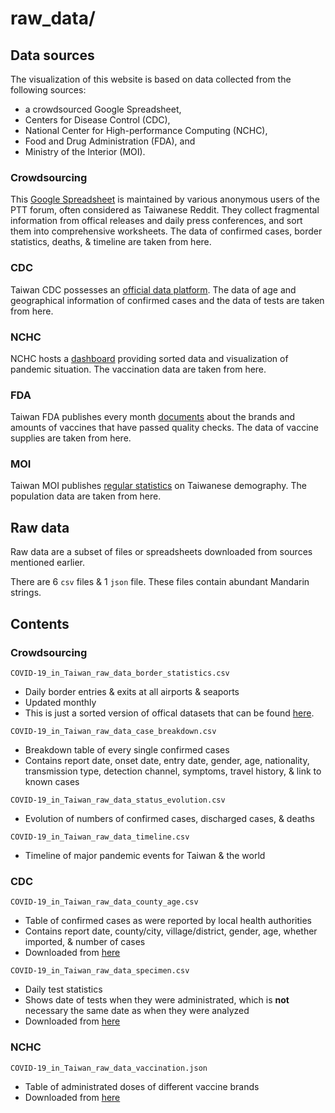 raw_data/
=========


Data sources
------------

The visualization of this website is based on data collected from the following sources:
- a crowdsourced Google Spreadsheet,
- Centers for Disease Control (CDC),
- National Center for High-performance Computing (NCHC),
- Food and Drug Administration (FDA), and 
- Ministry of the Interior (MOI).

### Crowdsourcing

This [Google Spreadsheet](https://docs.google.com/spreadsheets/d/e/2PACX-1vRM7gTCUvuCqR3zdcLGccuGLv1s7dpDcQ-MeH_AZxnCXtW4iqVmEzUnDSKR7o8OiMLPMelEpxE7Pi4Q/pubhtml#) 
is maintained by various anonymous users of the PTT forum, often considered as Taiwanese Reddit. 
They collect fragmental information from offical releases and daily press conferences, and sort them into comprehensive worksheets.
The data of confirmed cases, border statistics, deaths, & timeline are taken from here.

### CDC

Taiwan CDC possesses an [official data platform](https://data.cdc.gov.tw/zh_TW/).
The data of age and geographical information of confirmed cases and the data of tests are taken from here.

### NCHC

NCHC hosts a [dashboard](https://covid-19.nchc.org.tw/index.php) providing sorted data and visualization of pandemic situation.
The vaccination data are taken from here.

### FDA

Taiwan FDA publishes every month [documents](https://www.fda.gov.tw/TC/download.aspx) 
about the brands and amounts of vaccines that have passed quality checks.
The data of vaccine supplies are taken from here.

### MOI

Taiwan MOI publishes [regular statistics](https://www.ris.gov.tw/app/portal/346) on Taiwanese demography.
The population data are taken from here.


Raw data
--------

Raw data are a subset of files or spreadsheets downloaded from sources mentioned earlier.

There are 6 `csv` files & 1 `json` file. These files contain abundant Mandarin strings.


Contents
--------

### Crowdsourcing

`COVID-19_in_Taiwan_raw_data_border_statistics.csv`
- Daily border entries & exits at all airports & seaports
- Updated monthly
- This is just a sorted version of offical datasets that can be found [here](https://data.gov.tw/dataset/12369).

`COVID-19_in_Taiwan_raw_data_case_breakdown.csv`
- Breakdown table of every single confirmed cases
- Contains report date, onset date, entry date, gender, age, nationality, transmission type, detection channel, symptoms, travel history, & link to known cases

`COVID-19_in_Taiwan_raw_data_status_evolution.csv`
- Evolution of numbers of confirmed cases, discharged cases, & deaths

`COVID-19_in_Taiwan_raw_data_timeline.csv`
- Timeline of major pandemic events for Taiwan & the world

### CDC

`COVID-19_in_Taiwan_raw_data_county_age.csv`
- Table of confirmed cases as were reported by local health authorities
- Contains report date, county/city, village/district, gender, age, whether imported, & number of cases
- Downloaded from [here](https://data.cdc.gov.tw/zh_TW/dataset/aagsdctable-day-19cov)

`COVID-19_in_Taiwan_raw_data_specimen.csv`
- Daily test statistics
- Shows date of tests when they were administrated, which is **not** necessary the same date as when they were analyzed
- Downloaded from [here](https://data.gov.tw/dataset/120451)

### NCHC

`COVID-19_in_Taiwan_raw_data_vaccination.json`
- Table of administrated doses of different vaccine brands
- Downloaded from [here](https://covid-19.nchc.org.tw/dt_002-csse_covid_19_daily_reports_vaccine.php?countryCode=TW/taiwan)
